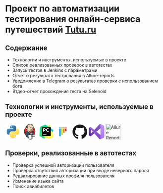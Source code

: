 # Проект по автоматизации тестирования онлайн-сервиса путешествий [Tutu.ru](https://www.tutu.ru)

## Содержание

- Технологии и инструменты, используемые в проекте
- Список реализованных проверок в автотестах
- Запуск тестов в Jenkins с параметрами
- Отчет о результатх тестрования в Allure-reports
- Уведомление в Telegram о результатаз проверки с использованием бота
- Втдео-отчет прохождения теста на Selenoid



## Технологии и инструменты, используемые в проекте

<p align="left">
<img src="https://raw.githubusercontent.com/Annette-F/Annette-F/main/icons/python.svg" width="50" heigth="50"/>
<img src="https://raw.githubusercontent.com/Annette-F/Annette-F/main/icons/jenkins.svg" width="50" heigth="50"/>
<img src="https://raw.githubusercontent.com/Annette-F/Annette-F/main/icons/pycharm.svg" width="50" heigth="50"/>
<img src="https://raw.githubusercontent.com/Annette-F/Annette-F/main/icons/pytest.svg" width="50" heigth="50"/>
<img src="https://raw.githubusercontent.com/Annette-F/Annette-F/main/icons/github.svg" width="50" heigth="50"/>
<img src="https://raw.githubusercontent.com/Annette-F/Annette-F/main/icons/visualstudio.svg" width="50" heigth="50"/>
<img title="Allure Report" src=".icons/AllureReport.png" height="50" width="50"/>
</p>


## Проверки, реализованные в автотестах

- Проверка успешной авторизации пользователя
- Проверка отсутствия авторизации при вводе неверного пароля
- Редактирование данных профиля пользователя
- Изменение изыка сайта
- Поиск авиабилетов